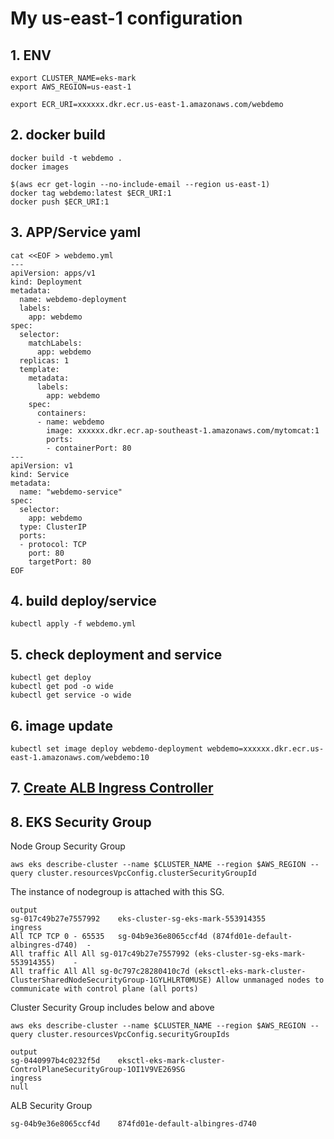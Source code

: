 # My us-east-1 configuration

## 1. ENV
```
export CLUSTER_NAME=eks-mark
export AWS_REGION=us-east-1

export ECR_URI=xxxxxx.dkr.ecr.us-east-1.amazonaws.com/webdemo

```
## 2. docker build
```
docker build -t webdemo .
docker images

$(aws ecr get-login --no-include-email --region us-east-1)
docker tag webdemo:latest $ECR_URI:1
docker push $ECR_URI:1
```

## 3. APP/Service yaml
```
cat <<EOF > webdemo.yml
---
apiVersion: apps/v1
kind: Deployment
metadata:
  name: webdemo-deployment
  labels:
    app: webdemo
spec:
  selector:
    matchLabels:
      app: webdemo
  replicas: 1
  template:
    metadata:
      labels:
        app: webdemo
    spec:
      containers:
      - name: webdemo
        image: xxxxxx.dkr.ecr.ap-southeast-1.amazonaws.com/mytomcat:1
        ports:
        - containerPort: 80
---
apiVersion: v1
kind: Service
metadata:
  name: "webdemo-service"
spec:
  selector:
    app: webdemo
  type: ClusterIP
  ports:
  - protocol: TCP
    port: 80
    targetPort: 80
EOF
```
## 4. build deploy/service
```
kubectl apply -f webdemo.yml
```

## 5. check deployment and service
```
kubectl get deploy
kubectl get pod -o wide
kubectl get service -o wide

```
## 6. image update
```
kubectl set image deploy webdemo-deployment webdemo=xxxxxx.dkr.ecr.us-east-1.amazonaws.com/webdemo:10
```

## 7. [Create ALB Ingress Controller](create-alb.md)

## 8. EKS Security Group
Node Group Security Group
```
aws eks describe-cluster --name $CLUSTER_NAME --region $AWS_REGION --query cluster.resourcesVpcConfig.clusterSecurityGroupId
```
The instance of nodegroup is attached with this SG.
```
output
sg-017c49b27e7557992	eks-cluster-sg-eks-mark-553914355
ingress
All TCP	TCP	0 - 65535	sg-04b9e36e8065ccf4d (874fd01e-default-albingres-d740)	-
All traffic	All	All	sg-017c49b27e7557992 (eks-cluster-sg-eks-mark-553914355)	-
All traffic	All	All	sg-0c797c28280410c7d (eksctl-eks-mark-cluster-ClusterSharedNodeSecurityGroup-1GYLHLRT0MUSE)	Allow unmanaged nodes to communicate with control plane (all ports)
```
Cluster Security Group includes below and above
```
aws eks describe-cluster --name $CLUSTER_NAME --region $AWS_REGION --query cluster.resourcesVpcConfig.securityGroupIds
```
```
output
sg-0440997b4c0232f5d	eksctl-eks-mark-cluster-ControlPlaneSecurityGroup-1OI1V9VE269SG
ingress
null
```
ALB Security Group
```
sg-04b9e36e8065ccf4d	874fd01e-default-albingres-d740
```




